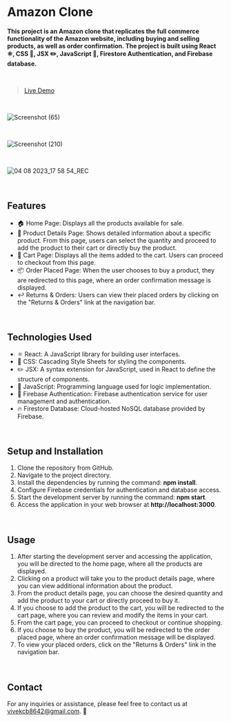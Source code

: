 # Amazon Clone
**This project is an Amazon clone that replicates the full commerce functionality of the Amazon website, including buying and selling products, as well as order confirmation. The project is built using React ⚛️, CSS 🎨, JSX ✏️, JavaScript 🚀, Firestore Authentication, and Firebase database.**

<br>

> [Live Demo](https://vivek-chhabra.github.io/Amazon-Clone/)

<br>

![Screenshot (65)](https://github.com/vivek-chhabra/Amazon-Clone/assets/105328667/b471c296-65c2-43f0-a496-5a920cf5557f)

<br>

![Screenshot (210)](https://github.com/vivek-chhabra/Amazon-Clone/assets/105328667/ce7407a4-4489-4e81-9a3c-7cb2681f0734)

<br>

![04 08 2023_17 58 54_REC](https://github.com/vivek-chhabra/Amazon-Clone/assets/105328667/ca2ae56e-ba85-4e73-8a3d-5817a0206f63)

<br>

## Features

- 🏠 Home Page: Displays all the products available for sale.
- 📄 Product Details Page: Shows detailed information about a specific product. From this page, users can select the quantity and proceed to add the product to their cart or directly buy the product.
- 🛒 Cart Page: Displays all the items added to the cart. Users can proceed to checkout from this page.
- 📦 Order Placed Page: When the user chooses to buy a product, they are redirected to this page, where an order confirmation message is displayed.
- ↩️ Returns & Orders: Users can view their placed orders by clicking on the "Returns & Orders" link at the navigation bar.

<br>

## Technologies Used

- ⚛️ React: A JavaScript library for building user interfaces.
- 🎨 CSS: Cascading Style Sheets for styling the components.
- ✏️ JSX: A syntax extension for JavaScript, used in React to define the structure of components.
- 🚀 JavaScript: Programming language used for logic implementation.
- 🔐 Firebase Authentication: Firebase authentication service for user management and authentication.
- 🔥 Firestore Database: Cloud-hosted NoSQL database provided by Firebase.

<br>

## Setup and Installation

1. Clone the repository from GitHub.
2. Navigate to the project directory.
3. Install the dependencies by running the command: **npm install**.
4. Configure Firebase credentials for authentication and database access.
5. Start the development server by running the command: **npm start**.
6. Access the application in your web browser at **http://localhost:3000**.

<br>

## Usage

1. After starting the development server and accessing the application, you will be directed to the home page, where all the products are displayed.
2. Clicking on a product will take you to the product details page, where you can view additional information about the product.
3. From the product details page, you can choose the desired quantity and add the product to your cart or directly proceed to buy it.
4. If you choose to add the product to the cart, you will be redirected to the cart page, where you can review and modify the items in your cart.
5. From the cart page, you can proceed to checkout or continue shopping.
6. If you choose to buy the product, you will be redirected to the order placed page, where an order confirmation message will be displayed.
7. To view your placed orders, click on the "Returns & Orders" link in the navigation bar.

<br>

## Contact

For any inquiries or assistance, please feel free to contact us at [vivekcb8642@gmail.com](vivekcb8642@gmail.com). 📧
